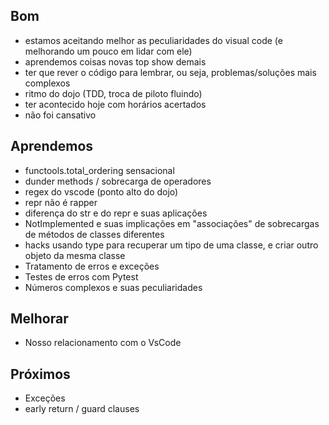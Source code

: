 ## Bom
- estamos aceitando melhor as peculiaridades do visual code (e melhorando um pouco em lidar com ele)
- aprendemos coisas novas top show demais
- ter que rever o código para lembrar, ou seja, problemas/soluções mais complexos
- ritmo do dojo (TDD, troca de piloto fluindo)
- ter acontecido hoje com horários acertados
- não foi cansativo

## Aprendemos
- functools.total_ordering sensacional
- dunder methods / sobrecarga de operadores
- regex do vscode (ponto alto do dojo)
- repr não é rapper
- diferença do str e do repr e suas aplicações
- NotImplemented e suas implicações em "associações" de sobrecargas de métodos de classes diferentes
- hacks usando type para recuperar um tipo de uma classe, e criar outro objeto da mesma classe
- Tratamento de erros e exceções
- Testes de erros com Pytest
- Números complexos e suas peculiaridades


## Melhorar
- Nosso relacionamento com o VsCode

## Próximos
- Exceções
- early return / guard clauses